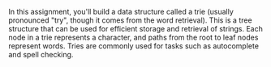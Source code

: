 In this assignment, you'll build a data structure called a trie (usually pronounced "try",
though it comes from the word retrieval). This is a tree structure that can be used for
efficient storage and retrieval of strings. Each node in a trie represents a character, and
paths from the root to leaf nodes represent words. Tries are commonly used for tasks
such as autocomplete and spell checking.
